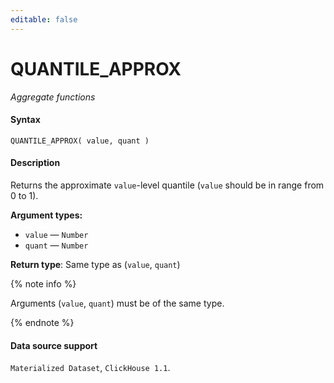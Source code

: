 ```yaml
---
editable: false
---
```


# QUANTILE_APPROX

_Aggregate functions_

#### Syntax


```
QUANTILE_APPROX( value, quant )
```

#### Description
Returns the approximate `value`-level quantile (`value` should be in range from 0 to 1).

**Argument types:**
- `value` — `Number`
- `quant` — `Number`


**Return type**: Same type as (`value`, `quant`)

{% note info %}

Arguments (`value`, `quant`) must be of the same type.

{% endnote %}


#### Data source support

`Materialized Dataset`, `ClickHouse 1.1`.
